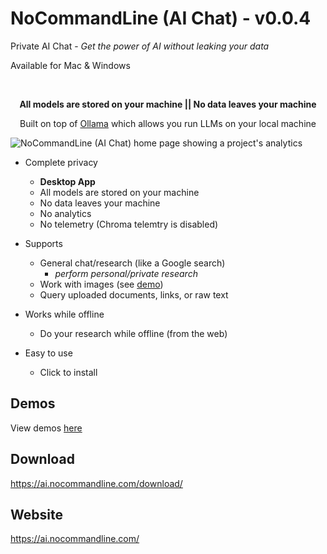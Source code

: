 # NoCommandLine (AI Chat) - v0.0.4
Private AI Chat - <i>Get the power of AI without leaking your data</i>

Available for Mac & Windows

<br/>
<p align="center"> <b> All models are stored on your machine ||  No data leaves your machine</b> </p>
<p align="center"> Built on top of <a href="https://ollama.com/" target="_blank">Ollama</a> which allows you run LLMs on your local machine </p>

![NoCommandLine (AI Chat) home page showing a project's analytics](https://ai.nocommandline.com/static/images/demos/ncl-ai-chat-home.png)



- Complete privacy
    - **Desktop App**
    - All models are stored on your machine 
    - No data leaves your machine
    - No analytics
    - No telemetry (Chroma telemtry is disabled)

- Supports
    - General chat/research (like a Google search) 
        - <i>perform personal/private research</i>
    - Work with images (see <a href="https://ai.nocommandline.com/#demo_chat_with_image">demo</a>)
    - Query uploaded documents, links, or raw text
    
- Works while offline
    - Do your research while offline (from the web)

 
- Easy to use 
    - Click to install 
 
      
## Demos
View demos [here](https://ai.nocommandline.com/#demo)

## Download
https://ai.nocommandline.com/download/ 

## Website
https://ai.nocommandline.com/




